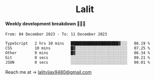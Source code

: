 <h1 align="center">Lalit</h1>

#### Weekly development breakdown 👨🏻‍💻
<!--START_SECTION:waka-->

```txt
From: 04 December 2023 - To: 11 December 2023

TypeScript   2 hrs 10 mins   █████████████████████▓░░░   86.19 %
CSS          10 mins         █▓░░░░░░░░░░░░░░░░░░░░░░░   07.25 %
Other        9 mins          █▓░░░░░░░░░░░░░░░░░░░░░░░   06.34 %
Git          0 secs          ░░░░░░░░░░░░░░░░░░░░░░░░░   00.21 %
JSON         0 secs          ░░░░░░░░░░░░░░░░░░░░░░░░░   00.01 %
```

<!--END_SECTION:waka-->

Reach me at → lalitvijay9480@gmail.com
